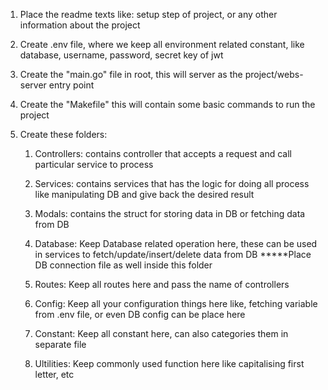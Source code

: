 1. Place the readme texts like: setup step of project, or any other information about the project

2. Create .env file, where we keep all environment related constant, like database, username, password, secret key of jwt 

3. Create the "main.go" file in root, this will server as the project/webs-server entry point

4. Create the "Makefile" this will contain some basic commands to run the project

5. Create these folders:
    1. Controllers: contains controller that accepts a request and call particular service to process

    2. Services: contains services that has the logic for doing all process like manipulating DB and give back the desired result

    3. Modals: contains the struct for storing data in DB or fetching data from DB

    4. Database: Keep Database related operation here, these can be used in services to fetch/update/insert/delete data from DB
        *****Place DB connection file as well inside this folder

    5. Routes: Keep all routes here and pass the name of controllers

    6. Config: Keep all your configuration things here like, fetching variable from .env file, or even DB config can be place here

    7. Constant: Keep all constant here, can also categories them in separate file

    8. Ultilities: Keep commonly used function here like capitalising first letter, etc